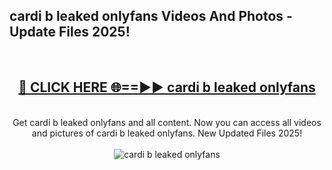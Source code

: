 <h2>cardi b leaked onlyfans Videos And Photos - Update Files 2025!</h2>
<br>
<div align="center">
<h2><a href="https://linkcuts.com/hfmhzwbr" rel="nofollow">🔴 CLICK HERE 🌐==►► cardi b leaked onlyfans</a></h2>
<br>
Get cardi b leaked onlyfans and all content. Now you can access all videos and pictures of cardi b leaked onlyfans. New Updated Files 2025!
<br>
<br>
<a href="https://linkcuts.com/hfmhzwbr" rel="nofollow" data-target="animated-image.originalLink"><img src="https://i.ibb.co.com/WyWwxjT/player-gif2.gif" alt="cardi b leaked onlyfans" style="max-width: 100%; display: inline-block;" data-target="animated-image.originalImage"></a>
</div>
<br>